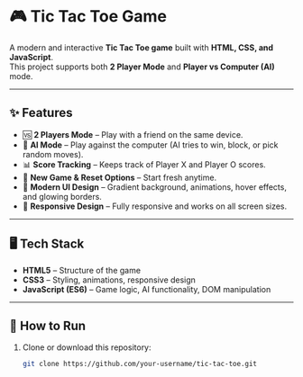 # 🎮 Tic Tac Toe Game  

A modern and interactive **Tic Tac Toe game** built with **HTML, CSS, and JavaScript**.  
This project supports both **2 Player Mode** and **Player vs Computer (AI)** mode.  

---

## ✨ Features  

- 🆚 **2 Players Mode** – Play with a friend on the same device.  
- 🤖 **AI Mode** – Play against the computer (AI tries to win, block, or pick random moves).  
- 📊 **Score Tracking** – Keeps track of Player X and Player O scores.  
- 🔄 **New Game & Reset Options** – Start fresh anytime.  
- 🎨 **Modern UI Design** – Gradient background, animations, hover effects, and glowing borders.  
- 📱 **Responsive Design** – Fully responsive and works on all screen sizes.  

---

## 🖥️ Tech Stack  

- **HTML5** – Structure of the game  
- **CSS3** – Styling, animations, responsive design  
- **JavaScript (ES6)** – Game logic, AI functionality, DOM manipulation  

---

## 🚀 How to Run  

1. Clone or download this repository:  
   ```bash
   git clone https://github.com/your-username/tic-tac-toe.git

